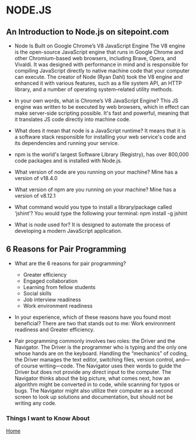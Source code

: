 # NODE.JS

## An Introduction to Node.js on sitepoint.com

- Node Is Built on Google Chrome’s V8 JavaScript Engine
The V8 engine is the open-source JavaScript engine that runs in Google Chrome and other Chromium-based web browsers, including Brave, Opera, and Vivaldi. It was designed with performance in mind and is responsible for compiling JavaScript directly to native machine code that your computer can execute. The creator of Node (Ryan Dahl) took the V8 engine and enhanced it with various features, such as a file system API, an HTTP library, and a number of operating system–related utility methods.

- In your own words, what is Chrome’s V8 JavaScript Engine? This JS engine was written to be executed by web browsers, which in effect can make server-side scripting possible. It's fast and powerful, meaning that it translates JS code directly into machine code.

- What does it mean that node is a JavaScript runtime? It means that it is a software stack responsible for installing your web service's code and its dependencies and running your service.

- npm is the world's largest Software Library (Registry), has over 800,000 code packages and is installed with Node.js.

- What version of node are you running on your machine? Mine has a version of v18.4.0

- What version of npm are you running on your machine? Mine has a version of v8.12.1

- What command would you type to install a library/package called ‘jshint’? You would type the following your terminal: npm install -g jshint

- What is node used for? It is designed to automate the process of developing a modern JavaScript application.

## 6 Reasons for Pair Programming

- What are the 6 reasons for pair programming?

  - Greater efficiency
  - Engaged collaboration
  - Learning from fellow students
  - Social skills
  - Job interview readiness
  - Work environment readiness

- In your experience, which of these reasons have you found most beneficial? There are two that stands out to me: Work environment readiness and Greater efficiency.

- Pair programming commonly involves two roles: the Driver and the Navigator. The Driver is the programmer who is typing and the only one whose hands are on the keyboard. Handling the “mechanics” of coding, the Driver manages the text editor, switching files, version control, and—of course writing—code. The Navigator uses their words to guide the Driver but does not provide any direct input to the computer. The Navigator thinks about the big picture, what comes next, how an algorithm might be converted in to code, while scanning for typos or bugs. The Navigator might also utilize their computer as a second screen to look up solutions and documentation, but should not be writing any code.

### Things I want to Know About

[Home](https://keelen-fisher.github.io/new-repository/)
